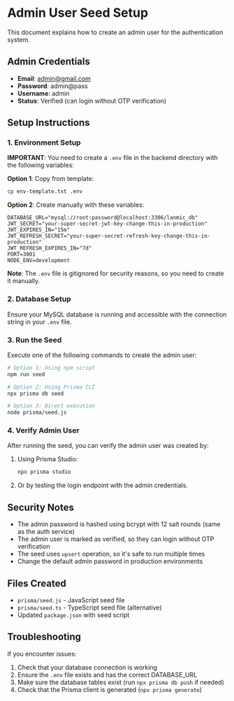 # Admin User Seed Setup

This document explains how to create an admin user for the authentication system.

## Admin Credentials
- **Email**: admin@gmail.com
- **Password**: admin@pass
- **Username**: admin
- **Status**: Verified (can login without OTP verification)

## Setup Instructions

### 1. Environment Setup
**IMPORTANT**: You need to create a `.env` file in the backend directory with the following variables:

**Option 1**: Copy from template:
```bash
cp env-template.txt .env
```

**Option 2**: Create manually with these variables:
```env
DATABASE_URL="mysql://root:password@localhost:3306/lanmic_db"
JWT_SECRET="your-super-secret-jwt-key-change-this-in-production"
JWT_EXPIRES_IN="15m"
JWT_REFRESH_SECRET="your-super-secret-refresh-key-change-this-in-production"
JWT_REFRESH_EXPIRES_IN="7d"
PORT=3001
NODE_ENV=development
```

**Note**: The `.env` file is gitignored for security reasons, so you need to create it manually.

### 2. Database Setup
Ensure your MySQL database is running and accessible with the connection string in your `.env` file.

### 3. Run the Seed
Execute one of the following commands to create the admin user:

```bash
# Option 1: Using npm script
npm run seed

# Option 2: Using Prisma CLI
npx prisma db seed

# Option 3: Direct execution
node prisma/seed.js
```

### 4. Verify Admin User
After running the seed, you can verify the admin user was created by:

1. Using Prisma Studio:
   ```bash
   npx prisma studio
   ```

2. Or by testing the login endpoint with the admin credentials.

## Security Notes

- The admin password is hashed using bcrypt with 12 salt rounds (same as the auth service)
- The admin user is marked as verified, so they can login without OTP verification
- The seed uses `upsert` operation, so it's safe to run multiple times
- Change the default admin password in production environments

## Files Created

- `prisma/seed.js` - JavaScript seed file
- `prisma/seed.ts` - TypeScript seed file (alternative)
- Updated `package.json` with seed script

## Troubleshooting

If you encounter issues:

1. Check that your database connection is working
2. Ensure the `.env` file exists and has the correct DATABASE_URL
3. Make sure the database tables exist (run `npx prisma db push` if needed)
4. Check that the Prisma client is generated (`npx prisma generate`)
